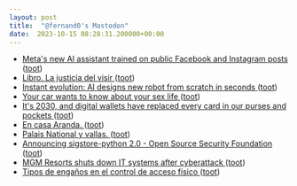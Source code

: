 ```yaml
---
layout: post
title:  "@fernand0's Mastodon"
date:  2023-10-15 08:28:31.200000+00:00
---
```

*  [Meta's new AI assistant trained on public Facebook and Instagram posts ](https://www.reuters.com/technology/metas-new-ai-chatbot-trained-public-facebook-instagram-posts-2023-09-28) ([toot](https://mastodon.social/@fernand0/111238087389825982))
*  [Libro. La justicia del visir ](https://fotografiasenmovimiento.wordpress.com/2023/08/14/libro-la-justicia-del-visir) ([toot](https://mastodon.social/@fernand0/111237888194842992))
*  [Instant evolution: AI designs new robot from scratch in seconds ](https://news.northwestern.edu/stories/2023/10/instant-evolution-ai-designs-new-robot-from-scratch-in-seconds) ([toot](https://mastodon.social/@fernand0/111237756688545848))
*  [Your car wants to know about your sex life ](https://www.politico.eu/article/car-manufacturer-data-privacy-driver-passenger-sexual-activity-report) ([toot](https://mastodon.social/@fernand0/111235127448481762))
*  [It's 2030, and digital wallets have replaced every card in our purses and pockets ](https://www.zdnet.com/finance/its-2030-and-digital-wallets-have-replaced-every-card-in-our-purses-and-pockets) ([toot](https://mastodon.social/@fernand0/111234863434484083))
*  [En casa Aranda. ](https://avecesunafoto.wordpress.com/2023/10/14/en-casa-aranda) ([toot](https://mastodon.social/@fernand0/111234619734479856))
*  [Palais National y vallas. ](https://www.flickr.com/photos/fernand0/53235608247) ([toot](https://mastodon.social/@fernand0/111234513582299294))
*  [Announcing sigstore-python 2.0 - Open Source Security Foundation ](https://openssf.org/blog/2023/09/29/announcing-sigstore-python-2-0) ([toot](https://mastodon.social/@fernand0/111234475440490587))
*  [MGM Resorts shuts down IT systems after cyberattack ](https://www.bleepingcomputer.com/news/security/mgm-resorts-shuts-down-it-systems-after-cyberattack) ([toot](https://mastodon.social/@fernand0/111234320598886035))
*  [Tipos de engaños en el control de acceso físico ](https://blog.segu-info.com.ar) ([toot](https://mastodon.social/@fernand0/111234058391397698))
